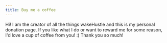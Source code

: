 ```yaml
---
title: Buy me a coffee
---
```


Hi! I am the creator of all the things wakeHustle and this is my personal donation page. If you like what I do or want to reward me for some reason, I'd love a cup of coffee from you! :) Thank you so much!
